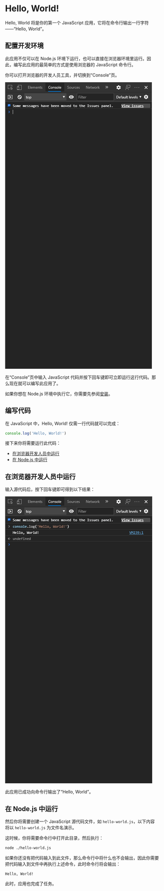 # Hello, World!

Hello, World 将是你的第一个 JavaScript 应用，它将在命令行输出一行字符——“Hello, World”。

## 配置开发环境

此应用不仅可以在 Node.js 环境下运行，也可以直接在浏览器环境里运行。因此，编写此应用的最简单的方式是使用浏览器的 JavaScript 命令行。

你可以打开浏览器的开发人员工具，并切换到“Console”页。

<!-- “Console”页的屏幕截图 -->

![开发人员工具“Console”页的屏幕截图](./img/screenshot-of-console-tab-of-dev-tools.png)

在“Console”页中输入 JavaScript 代码并按下回车键即可立即运行这行代码。那么现在就可以编写此应用了。

如果你想在 Node.js 环境中执行它，你需要先参阅[安装](./installation.md)。

## 编写代码

在 JavaScript 中，Hello, World! 仅需一行代码就可以完成：

```javascript
console.log('Hello, World!')
```

接下来你将需要运行此代码：

- [在浏览器开发人员中运行](#在浏览器开发人员中运行)
- [在 Node.js 中运行](#在-Node.js-中运行)

## 在浏览器开发人员中运行

输入源代码后，按下回车键即可得到以下结果：

![在浏览器中运行 Hello, World! 应用](./img/screenshot-of-hello-world-program-on-browser.png)

此应用已成功向命令行输出了“Hello, World”。

## 在 Node.js 中运行

然后你将需要创建一个 JavaScript 源代码文件，如 `hello-world.js`，以下内容将以 `hello-world.js` 为文件名演示。

这时候，你将需要命令行中打开此目录，然后执行：

```sh
node ./hello-world.js
```

如果你还没有把代码输入到此文件，那么命令行中将什么也不会输出，因此你需要把代码输入到文件中再执行上述命令，此时命令行将会输出：

```output
Hello, World!
```

此时，应用也完成了任务。
